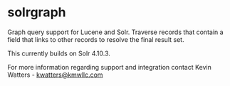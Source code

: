 # solrgraph
Graph query support for Lucene and Solr.  Traverse records that contain a field that links to other records to resolve the final result set.

This currently builds on Solr 4.10.3.

For more information regarding support and integration contact Kevin Watters - kwatters@kmwllc.com 

